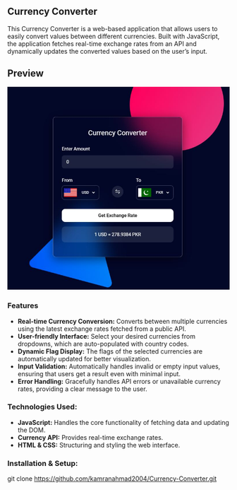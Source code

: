 ## Currency Converter
This Currency Converter is a web-based application that allows users to easily convert values between different currencies. Built with JavaScript, the application fetches real-time exchange rates from an API and dynamically updates the converted values based on the user’s input.

## Preview
![Project Preview](./Assets/currency_converter%20img.JPG)

### Features
- __Real-time Currency Conversion:__ Converts between multiple currencies using the latest exchange rates fetched from a public API.
- **User-friendly Interface:** Select your desired currencies from dropdowns, which are auto-populated with country codes.
- __Dynamic Flag Display:__ The flags of the selected currencies are automatically updated for better visualization.
- __Input Validation:__ Automatically handles invalid or empty input values, ensuring that users get a result even with minimal input.
- __Error Handling:__ Gracefully handles API errors or unavailable currency rates, providing a clear message to the user.

### Technologies Used:
- __JavaScript:__ Handles the core functionality of fetching data and updating the DOM.
- __Currency API:__ Provides real-time exchange rates.
- __HTML & CSS:__ Structuring and styling the web interface.

### Installation & Setup:
git clone https://github.com/kamranahmad2004/Currency-Converter.git
